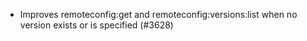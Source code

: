 - Improves remoteconfig:get and remoteconfig:versions:list when no version exists or is specified (#3628)
